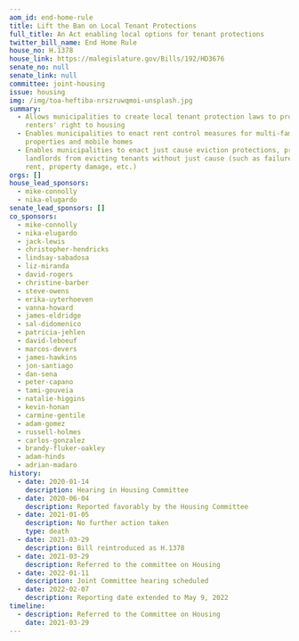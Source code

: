 ```yaml
---
aom_id: end-home-rule
title: Lift the Ban on Local Tenant Protections
full_title: An Act enabling local options for tenant protections
twitter_bill_name: End Home Rule
house_no: H.1378
house_link: https://malegislature.gov/Bills/192/HD3676
senate_no: null
senate_link: null
committee: joint-housing
issue: housing
img: /img/toa-heftiba-nrszruwqmoi-unsplash.jpg
summary:
  - Allows municipalities to create local tenant protection laws to protect
    renters' right to housing
  - Enables municipalities to enact rent control measures for multi-family
    properties and mobile homes
  - Enables municipalities to enact just cause eviction protections, prohibiting
    landlords from evicting tenants without just cause (such as failure to pay
    rent, property damage, etc.)
orgs: []
house_lead_sponsors:
  - mike-connolly
  - nika-elugardo
senate_lead_sponsors: []
co_sponsors:
  - mike-connolly
  - nika-elugardo
  - jack-lewis
  - christopher-hendricks
  - lindsay-sabadosa
  - liz-miranda
  - david-rogers
  - christine-barber
  - steve-owens
  - erika-uyterhoeven
  - vanna-howard
  - james-eldridge
  - sal-didomenico
  - patricia-jehlen
  - david-leboeuf
  - marcos-devers
  - james-hawkins
  - jon-santiago
  - dan-sena
  - peter-capano
  - tami-gouveia
  - natalie-higgins
  - kevin-honan
  - carmine-gentile
  - adam-gomez
  - russell-holmes
  - carlos-gonzalez
  - brandy-fluker-oakley
  - adam-hinds
  - adrian-madaro
history:
  - date: 2020-01-14
    description: Hearing in Housing Committee
  - date: 2020-06-04
    description: Reported favorably by the Housing Committee
  - date: 2021-01-05
    description: No further action taken
    type: death
  - date: 2021-03-29
    description: Bill reintroduced as H.1378
  - date: 2021-03-29
    description: Referred to the committee on Housing
  - date: 2022-01-11
    description: Joint Committee hearing scheduled
  - date: 2022-02-07
    description: Reporting date extended to May 9, 2022
timeline:
  - description: Referred to the Committee on Housing
    date: 2021-03-29
---
```

